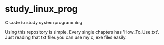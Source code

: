 # study_linux_prog
C code to study system programming

Using this repository is simple.
Every single chapters has 'How_To_Use.txt'. 
Just reading that txt files you can use my c, exe files easily.
